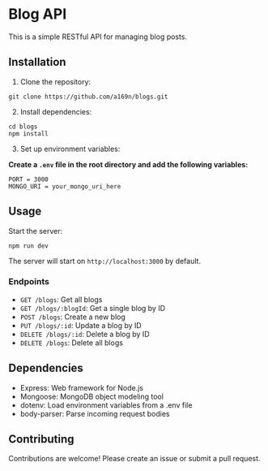 # Blog API

This is a simple RESTful API for managing blog posts.

## Installation

1. Clone the repository:
```
git clone https://github.com/a169n/blogs.git
```

2. Install dependencies:

```
cd blogs
npm install
```

3. Set up environment variables:

**Create a `.env` file in the root directory and add the following variables:**
```
PORT = 3000
MONGO_URI = your_mongo_uri_here
```

## Usage

Start the server:

```
npm run dev
```


The server will start on `http://localhost:3000` by default.

### Endpoints

- `GET /blogs`: Get all blogs
- `GET /blogs/:blogId`: Get a single blog by ID
- `POST /blogs`: Create a new blog
- `PUT /blogs/:id`: Update a blog by ID
- `DELETE /blogs/:id`: Delete a blog by ID
- `DELETE /blogs`: Delete all blogs

## Dependencies

- Express: Web framework for Node.js
- Mongoose: MongoDB object modeling tool
- dotenv: Load environment variables from a .env file
- body-parser: Parse incoming request bodies

## Contributing

Contributions are welcome! Please create an issue or submit a pull request.


